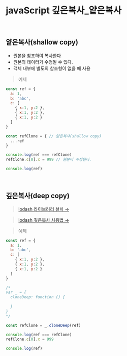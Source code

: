 # javaScript 깊은복사_얕은복사

<br />

## 얕은복사(shallow copy)
  - 원본을 참조하여 복사한다
  - 원본의 데이터가 수정될 수 있다.
  - 객체 내부에 별도의 참조형이 없을 때 사용

> 예제
```js
const ref = {
  a: 1,
  b: 'abc',
  c: [
    { x:1, y:2 },
    { x:1, y:2 },
    { x:1, y:2 }
  ]
}

const refClone = { // 얕은복사(shallow copy)
  ...ref
}

console.log(ref === refClone)
refClone.c[0].x = 999 // 원본이 수정된다.

console.log(ref)
```

<br />

## 깊은복사(deep copy)
> [lodash 라이브러리 설치 →](https://cdnjs.com/libraries/lodash.js)

> [lodash 깊은복사 사용법 →](https://lodash.com/docs/4.17.15#cloneDeep)

> 예제
```js
const ref = {
  a: 1,
  b: 'abc',
  c: [
    { x:1, y:2 },
    { x:1, y:2 },
    { x:1, y:2 }
  ]
}

/*
var _ = {
  cloneDeep: function () {
  
  }
}
*/

const refClone = _.cloneDeep(ref)

console.log(ref === refClone)
refClone.c[0].x = 999

console.log(ref)
```